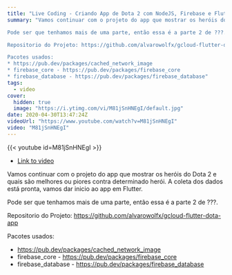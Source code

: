 ```yaml
---
title: "Live Coding - Criando App de Dota 2 com NodeJS, Firebase e Flutter #2"
summary: "Vamos continuar com o projeto do app que mostrar os heróis do Dota 2 e quais são melhores ou piores contra determinado herói. A coleta dos dados está pronta, vamos dar inicio ao app em Flutter.

Pode ser que tenhamos mais de uma parte, então essa é a parte 2 de ???.

Repositorio do Projeto: https://github.com/alvarowolfx/gcloud-flutter-dota-app

Pacotes usados:
* https://pub.dev/packages/cached_network_image
* firebase_core - https://pub.dev/packages/firebase_core
* firebase_database - https://pub.dev/packages/firebase_database"
tags:
  - video
cover:
  hidden: true
  image: "https://i.ytimg.com/vi/M81jSnHNEgI/default.jpg"
date: 2020-04-30T13:47:24Z
videoUrl: "https://www.youtube.com/watch?v=M81jSnHNEgI"
video: "M81jSnHNEgI"
---
```


<!-- truncate -->

{{< youtube id=M81jSnHNEgI >}}

- [Link to video](https://www.youtube.com/watch?v=M81jSnHNEgI)

Vamos continuar com o projeto do app que mostrar os heróis do Dota 2 e quais são melhores ou piores contra determinado herói. A coleta dos dados está pronta, vamos dar inicio ao app em Flutter.

Pode ser que tenhamos mais de uma parte, então essa é a parte 2 de ???.

Repositorio do Projeto: https://github.com/alvarowolfx/gcloud-flutter-dota-app

Pacotes usados:
* https://pub.dev/packages/cached_network_image
* firebase_core - https://pub.dev/packages/firebase_core
* firebase_database - https://pub.dev/packages/firebase_database
